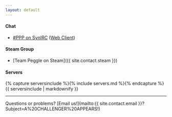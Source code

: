 ```yaml
---
layout: default
---
```


#### Chat
* [#PPP on SynIRC](irc://irc.synirc.net/ppp) ([Web Client](/irc/))

#### Steam Group
* [Team Peggle on Steam]({{ site.contact.steam }})

#### Servers
{% capture serversinclude %}{% include servers.md %}{% endcapture %}
{{ serversinclude | markdownify }}


---

Questions or problems?
[Email us!](mailto:{{ site.contact.email }}?Subject=A%20CHALLENGER%20APPEARS!)

<audio autoplay id="audio-intro">
	<source src="/assets/media/teamPegglePresents.mp3" type="audio/mpeg">
	Your browser does not support this audio format.
</audio>
